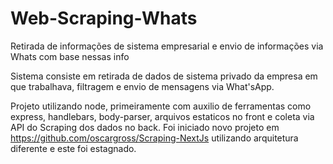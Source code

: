 # Web-Scraping-Whats
Retirada de informações de sistema empresarial e envio de informações via Whats com base nessas info

Sistema consiste em retirada de dados de sistema privado da empresa em que trabalhava, filtragem e envio de mensagens via What'sApp.

Projeto utilizando node, primeiramente com auxilio de ferramentas como express, handlebars, body-parser, arquivos estaticos no front e coleta via API do Scraping dos dados no back.
Foi iniciado novo projeto em https://github.com/oscargross/Scraping-NextJs utilizando arquitetura diferente e este foi estagnado.
